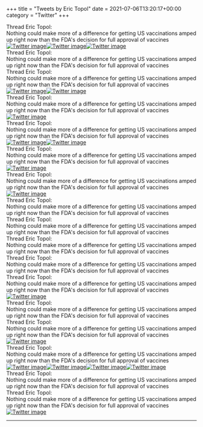 +++
title = "Tweets by Eric Topol" 
date = 2021-07-06T13:20:17+00:00
category = "Twitter"
+++
<div class="tweet"> 
<div class="profile"> 
Thread Eric Topol: 
</div> 
<div class="tweet-content">Nothing could make more of a difference for getting US vaccinations amped up right now than the FDA's decision for full approval of vaccines</div></div><a href="E5naCLJUUAotbX7.jpg"  ><img src="E5naCLJUUAotbX7.jpg" alt="Twitter image" ></img></a><a href="E5naIQ4VoAMekN8.jpg"  ><img src="E5naIQ4VoAMekN8.jpg" alt="Twitter image" ></img></a><a href="E5naJk_UYAASQWo.jpg"  ><img src="E5naJk_UYAASQWo.jpg" alt="Twitter image" ></img></a><div class="tweet"> 
<div class="profile"> 
Thread Eric Topol: 
</div> 
<div class="tweet-content">Nothing could make more of a difference for getting US vaccinations amped up right now than the FDA's decision for full approval of vaccines</div></div><div class="tweet"> 
<div class="profile"> 
Thread Eric Topol: 
</div> 
<div class="tweet-content">Nothing could make more of a difference for getting US vaccinations amped up right now than the FDA's decision for full approval of vaccines</div></div><a href="E5ns0KGXEAsllNX.jpg"  ><img src="E5ns0KGXEAsllNX.jpg" alt="Twitter image" ></img></a><a href="E5nsvqdXMAUPcRj.jpg"  ><img src="E5nsvqdXMAUPcRj.jpg" alt="Twitter image" ></img></a><div class="tweet"> 
<div class="profile"> 
Thread Eric Topol: 
</div> 
<div class="tweet-content">Nothing could make more of a difference for getting US vaccinations amped up right now than the FDA's decision for full approval of vaccines</div></div><a href="E5n8IykUcAQ9szX.jpg"  ><img src="E5n8IykUcAQ9szX.jpg" alt="Twitter image" ></img></a><div class="tweet"> 
<div class="profile"> 
Thread Eric Topol: 
</div> 
<div class="tweet-content">Nothing could make more of a difference for getting US vaccinations amped up right now than the FDA's decision for full approval of vaccines</div></div><a href="E5n-gvoVkAkR0cA.jpg"  ><img src="E5n-gvoVkAkR0cA.jpg" alt="Twitter image" ></img></a><a href="E5n-i1lUcAYX_UV.jpg"  ><img src="E5n-i1lUcAYX_UV.jpg" alt="Twitter image" ></img></a><div class="tweet"> 
<div class="profile"> 
Thread Eric Topol: 
</div> 
<div class="tweet-content">Nothing could make more of a difference for getting US vaccinations amped up right now than the FDA's decision for full approval of vaccines</div></div><a href="E5oD4l7VgAolThS.jpg"  ><img src="E5oD4l7VgAolThS.jpg" alt="Twitter image" ></img></a><div class="tweet"> 
<div class="profile"> 
Thread Eric Topol: 
</div> 
<div class="tweet-content">Nothing could make more of a difference for getting US vaccinations amped up right now than the FDA's decision for full approval of vaccines</div></div><a href="E5oJCjKVIAAH2bw.png"  ><img src="E5oJCjKVIAAH2bw.png" alt="Twitter image" ></img></a><div class="tweet"> 
<div class="profile"> 
Thread Eric Topol: 
</div> 
<div class="tweet-content">Nothing could make more of a difference for getting US vaccinations amped up right now than the FDA's decision for full approval of vaccines</div></div><div class="tweet"> 
<div class="profile"> 
Thread Eric Topol: 
</div> 
<div class="tweet-content">Nothing could make more of a difference for getting US vaccinations amped up right now than the FDA's decision for full approval of vaccines</div></div><div class="tweet"> 
<div class="profile"> 
Thread Eric Topol: 
</div> 
<div class="tweet-content">Nothing could make more of a difference for getting US vaccinations amped up right now than the FDA's decision for full approval of vaccines</div></div><div class="tweet"> 
<div class="profile"> 
Thread Eric Topol: 
</div> 
<div class="tweet-content">Nothing could make more of a difference for getting US vaccinations amped up right now than the FDA's decision for full approval of vaccines</div></div><div class="tweet"> 
<div class="profile"> 
Thread Eric Topol: 
</div> 
<div class="tweet-content">Nothing could make more of a difference for getting US vaccinations amped up right now than the FDA's decision for full approval of vaccines</div></div><a href="E5ps2AZVUAIP5og.jpg"  ><img src="E5ps2AZVUAIP5og.jpg" alt="Twitter image" ></img></a><div class="tweet"> 
<div class="profile"> 
Thread Eric Topol: 
</div> 
<div class="tweet-content">Nothing could make more of a difference for getting US vaccinations amped up right now than the FDA's decision for full approval of vaccines</div></div><div class="tweet"> 
<div class="profile"> 
Thread Eric Topol: 
</div> 
<div class="tweet-content">Nothing could make more of a difference for getting US vaccinations amped up right now than the FDA's decision for full approval of vaccines</div></div><a href="E5pxszeVEAA6YrA.jpg"  ><img src="E5pxszeVEAA6YrA.jpg" alt="Twitter image" ></img></a><div class="tweet"> 
<div class="profile"> 
Thread Eric Topol: 
</div> 
<div class="tweet-content">Nothing could make more of a difference for getting US vaccinations amped up right now than the FDA's decision for full approval of vaccines</div></div><a href="E5p3-4VVgAIpFn7.jpg"  ><img src="E5p3-4VVgAIpFn7.jpg" alt="Twitter image" ></img></a><a href="E5p4BGOVEAQQ1mS.jpg"  ><img src="E5p4BGOVEAQQ1mS.jpg" alt="Twitter image" ></img></a><a href="E5p3slNUUAQ6maw.jpg"  ><img src="E5p3slNUUAQ6maw.jpg" alt="Twitter image" ></img></a><a href="E5p4KR8UUAAuMlG.jpg"  ><img src="E5p4KR8UUAAuMlG.jpg" alt="Twitter image" ></img></a><div class="tweet"> 
<div class="profile"> 
Thread Eric Topol: 
</div> 
<div class="tweet-content">Nothing could make more of a difference for getting US vaccinations amped up right now than the FDA's decision for full approval of vaccines</div></div><div class="tweet"> 
<div class="profile"> 
Thread Eric Topol: 
</div> 
<div class="tweet-content">Nothing could make more of a difference for getting US vaccinations amped up right now than the FDA's decision for full approval of vaccines</div></div><a href="E5qWXfVVkAMdVjE.png"  ><img src="E5qWXfVVkAMdVjE.png" alt="Twitter image" ></img></a>

---